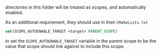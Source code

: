 directories in this folder will be treated as scopes, and automatically enabled.

As an additional requirement, they should use in their `CMakeLists.txt`

```cmake
set(SCOPE_AUTOENABLE_TARGET <target> PARENT_SCOPE)
```

to set the `SCOPE_AUTOENABLE_TARGET` variable in the parent scope to be the value that scope should link against to include this scope.